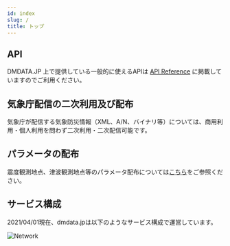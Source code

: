 ```yaml
---
id: index
slug: /
title: トップ
---
```


## API
DMDATA.JP 上で提供している一般的に使えるAPIは
[API Reference](/reference/index.md)
に掲載していますのでご利用ください。

## 気象庁配信の二次利用及び配布
気象庁が配信する気象防災情報（XML、A/N、バイナリ等）については、商用利用・個人利用を問わず二次利用・二次配信可能です。

## パラメータの配布
震度観測地点、津波観測地点等のパラメータ配布については[こちら](/parameter.md)をご参照ください。

## サービス構成
2021/04/01現在、dmdata.jpは以下のようなサービス構成で運営しています。

![Network](/img/network.png)
